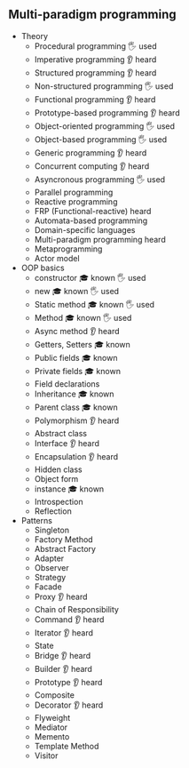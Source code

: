 ## Multi-paradigm programming

- Theory
  - Procedural programming 🖐️ used
  - Imperative programming 👂 heard
  - Structured programming 👂 heard
  - Non-structured programming 🖐️ used
  - Functional programming 👂 heard
  - Prototype-based programming  👂 heard
  - Object-oriented programming 🖐️ used
  - Object-based programming 🖐️ used
  - Generic programming 👂 heard
  - Concurrent computing 👂 heard
  - Asyncronous programming 🖐️ used
  - Parallel programming
  - Reactive programming
  - FRP (Functional-reactive)  heard
  - Automata-based programming
  - Domain-specific languages
  - Multi-paradigm programming  heard
  - Metaprogramming
  - Actor model
- OOP basics
  - constructor 🎓 known 🖐️ used
  - new 🎓 known 🖐️ used
  - Static method 🎓 known 🖐️ used
  - Method 🎓 known 🖐️ used
  - Async method 👂 heard
  - Getters, Setters 🎓 known
  - Public fields 🎓 known
  - Private fields 🎓 known
  - Field declarations
  - Inheritance 🎓 known
  - Parent class 🎓 known
  - Polymorphism 👂 heard
  - Abstract class
  - Interface 👂 heard
  - Encapsulation 👂 heard
  - Hidden class
  - Object form
  - instance 🎓 known
  - Introspection
  - Reflection
- Patterns
  - Singleton
  - Factory Method
  - Abstract Factory
  - Adapter
  - Observer
  - Strategy
  - Facade
  - Proxy 👂 heard
  - Chain of Responsibility
  - Command 👂 heard
  - Iterator 👂 heard
  - State
  - Bridge 👂 heard
  - Builder 👂 heard
  - Prototype 👂 heard
  - Composite
  - Decorator 👂 heard
  - Flyweight
  - Mediator
  - Memento
  - Template Method
  - Visitor
